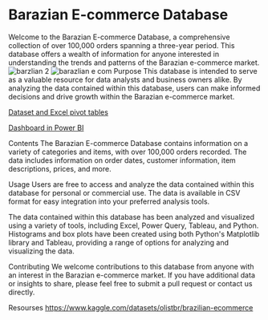 
# Barazian E-commerce Database

Welcome to the Barazian E-commerce Database, a comprehensive collection of over 100,000 orders spanning a three-year period. This database offers a wealth of information for anyone interested in understanding the trends and patterns of the Barazian e-commerce market.
![barzlian 2](https://github.com/MinaJoseph01/Brazilian-E-Commerce/assets/142174893/f1661b19-3d3f-4b66-a041-799e953d6806)
![barazlian e com](https://github.com/MinaJoseph01/Brazilian-E-Commerce/assets/142174893/176ad7c6-6a44-4f59-8bae-07ae0be5c8b7)
Purpose
This database is intended to serve as a valuable resource for data analysts and business owners alike. By analyzing the data contained within this database, users can make informed decisions and drive growth within the Barazian e-commerce market.


[Dataset and Excel pivot tables](https://docs.google.com/spreadsheets/d/1dKJBMDCQWIYdnymfzASgm4ahebZ7Jaok/edit?usp=sharing&ouid=110579341469131801978&rtpof=true&sd=true)

[Dashboard in Power BI](https://app.powerbi.com/groups/me/reports/22e951c4-ba64-4434-87b5-b7f259146f7f?ctid=0873fea2-e2f8-4e59-8b48-a2e1317b19c2&pbi_source=linkShare)


Contents
The Barazian E-commerce Database contains information on a variety of categories and items, with over 100,000 orders recorded. The data includes information on order dates, customer information, item descriptions, prices, and more.

Usage
Users are free to access and analyze the data contained within this database for personal or commercial use. The data is available in CSV format for easy integration into your preferred analysis tools.

The data contained within this database has been analyzed and visualized using a variety of tools, including Excel, Power Query, Tableau, and Python. Histograms and box plots have been created using both Python's Matplotlib library and Tableau, providing a range of options for analyzing and visualizing the data.

Contributing
We welcome contributions to this database from anyone with an interest in the Barazian e-commerce market. If you have additional data or insights to share, please feel free to submit a pull request or contact us directly.

Resourses
https://www.kaggle.com/datasets/olistbr/brazilian-ecommerce
